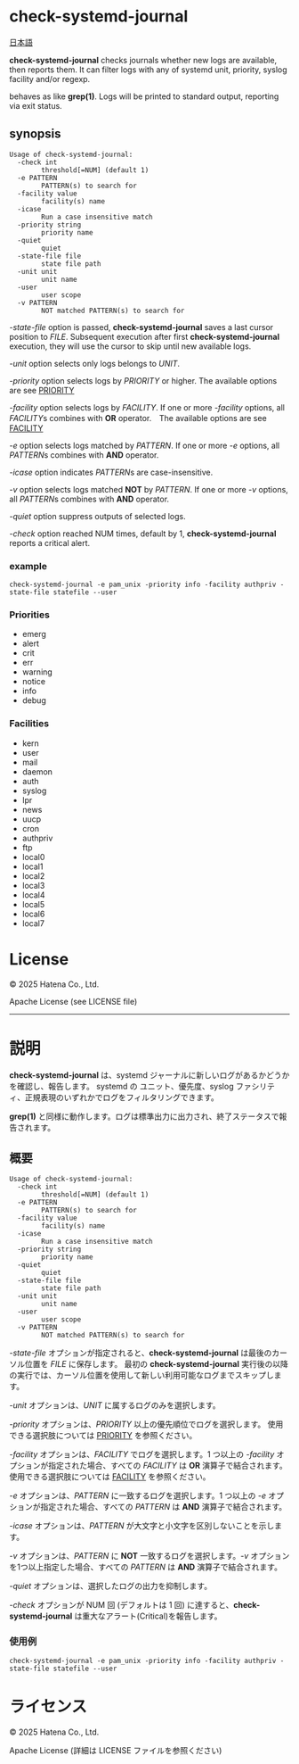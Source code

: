 # check-systemd-journal

[日本語](#説明)

**check-systemd-journal** checks journals whether new logs are available, then reports them. It can filter logs with any of systemd unit, priority, syslog facility and/or regexp.

behaves as like **grep(1)**. Logs will be printed to standard output, reporting via exit status.

## synopsis

```
Usage of check-systemd-journal:
  -check int
    	threshold[=NUM] (default 1)
  -e PATTERN
    	PATTERN(s) to search for
  -facility value
    	facility(s) name
  -icase
    	Run a case insensitive match
  -priority string
    	priority name
  -quiet
    	quiet
  -state-file file
    	state file path
  -unit unit
    	unit name
  -user
    	user scope
  -v PATTERN
    	NOT matched PATTERN(s) to search for
```


*-state-file* option is passed, **check-systemd-journal** saves a last cursor position to *FILE*. Subsequent execution after first **check-systemd-journal** execution, they will use the cursor to skip until new available logs.

*-unit* option selects only logs belongs to *UNIT*.

*-priority* option selects logs by *PRIORITY* or higher. The available options are see [PRIORITY](#Priorities)

*-facility* option selects logs by *FACILITY*. If one or more *-facility* options, all *FACILITY*s combines with **OR** operator.　The available options are see [FACILITY](#Facilities)

*-e* option selects logs matched by *PATTERN*. If one or more *-e* options, all *PATTERN*s combines with **AND** operator.

*-icase* option indicates *PATTERN*s are case-insensitive.

*-v* option selects logs matched **NOT** by *PATTERN*. If one or more *-v* options, all *PATTERN*s combines with **AND** operator.

*-quiet* option suppress outputs of selected logs.

*-check* option reached NUM times, default by 1, **check-systemd-journal** reports a critical alert.

### example

```
check-systemd-journal -e pam_unix -priority info -facility authpriv -state-file statefile --user
```

### Priorities

- emerg
- alert
- crit
- err
- warning
- notice
- info
- debug

### Facilities

- kern
- user
- mail
- daemon
- auth
- syslog
- lpr
- news
- uucp
- cron
- authpriv
- ftp
- local0
- local1
- local2
- local3
- local4
- local5
- local6
- local7


# License

© 2025 Hatena Co., Ltd.

Apache License (see LICENSE file)

---

# 説明

**check-systemd-journal** は、systemd ジャーナルに新しいログがあるかどうかを確認し、報告します。
systemd の ユニット、優先度、syslog ファシリティ、正規表現のいずれかでログをフィルタリングできます。

**grep(1)** と同様に動作します。ログは標準出力に出力され、終了ステータスで報告されます。

## 概要

```
Usage of check-systemd-journal:
  -check int
    	threshold[=NUM] (default 1)
  -e PATTERN
    	PATTERN(s) to search for
  -facility value
    	facility(s) name
  -icase
    	Run a case insensitive match
  -priority string
    	priority name
  -quiet
    	quiet
  -state-file file
    	state file path
  -unit unit
    	unit name
  -user
    	user scope
  -v PATTERN
    	NOT matched PATTERN(s) to search for
```
*-state-file* オプションが指定されると、**check-systemd-journal** は最後のカーソル位置を *FILE* に保存します。
最初の **check-systemd-journal** 実行後の以降の実行では、カーソル位置を使用して新しい利用可能なログまでスキップします。

*-unit* オプションは、*UNIT* に属するログのみを選択します。

*-priority* オプションは、*PRIORITY* 以上の優先順位でログを選択します。 使用できる選択肢については [PRIORITY](#Priorities) を参照ください。

*-facility* オプションは、*FACILITY* でログを選択します。1 つ以上の *-facility* オプションが指定された場合、すべての *FACILITY* は **OR** 演算子で結合されます。 使用できる選択肢については [FACILITY](#Facilities) を参照ください。

*-e* オプションは、*PATTERN* に一致するログを選択します。1 つ以上の *-e* オプションが指定された場合、すべての *PATTERN* は **AND** 演算子で結合されます。

*-icase* オプションは、*PATTERN* が大文字と小文字を区別しないことを示します。

*-v* オプションは、*PATTERN* に **NOT** 一致するログを選択します。*-v* オプションを1つ以上指定した場合、すべての *PATTERN* は **AND** 演算子で結合されます。

*-quiet* オプションは、選択したログの出力を抑制します。

*-check* オプションが NUM 回 (デフォルトは 1 回) に達すると、**check-systemd-journal** は重大なアラート(Critical)を報告します。

### 使用例

```
check-systemd-journal -e pam_unix -priority info -facility authpriv -state-file statefile --user
```

# ライセンス

© 2025 Hatena Co., Ltd.

Apache License (詳細は LICENSE ファイルを参照ください)